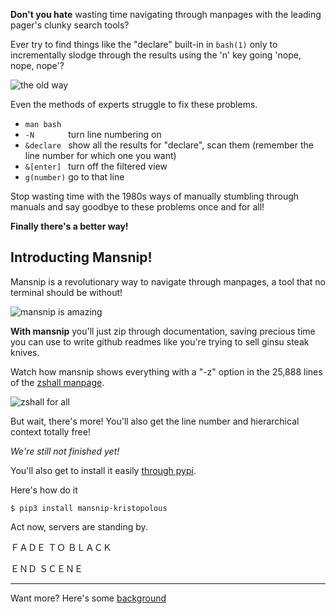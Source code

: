 **Don't you hate** wasting time navigating through manpages with the leading pager's clunky search tools?

Ever try to find things like the "declare" built-in in `bash(1)` only to incrementally slodge through the results using the 'n' key going 'nope, nope, nope'? 

![the old way](http://i.9ol.es/animate.gif)

Even the methods of experts struggle to fix these problems.

  * `man bash `
  * `-N       ` turn line numbering on
  * `&declare ` show all the results for "declare", scan them (remember the line number for which one you want)
  * `&[enter] ` turn off the filtered view
  * `g(number)` go to that line

Stop wasting time with the 1980s ways of manually stumbling through manuals and say goodbye to these problems once and for all!

**Finally there's a better way!**

## Introducting Mansnip! 

Mansnip is a revolutionary way to navigate through manpages, a tool that no terminal should be without!

![mansnip is amazing](http://i.9ol.es/msfade.webp)

**With mansnip** you'll just zip through documentation, saving precious time you can use to write github readmes like you're trying to sell ginsu steak knives.

Watch how mansnip shows everything with a "-z" option in the 25,888 lines of the [zshall manpage](http://gsp.com/cgi-bin/man.cgi?section=1&topic=zshall).

![zshall for all](http://i.9ol.es/mansnip.webp)

But wait, there's more! You'll also get the line number and hierarchical context totally free!

*We're still not finished yet!*

You'll also get to install it easily [through pypi](https://pypi.org/project/mansnip-kristopolous/). 

Here's how do it 

`$ pip3 install mansnip-kristopolous` 

Act now, servers are standing by.

ＦＡＤＥ ＴＯ  ＢＬＡＣＫ

ＥＮＤ ＳＣＥＮＥ

---

Want more? Here's some [background](background.md) 
